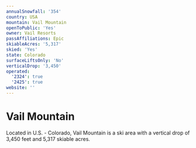 ```yaml
---
annualSnowfall: '354'
country: USA
mountain: Vail Mountain
openToPublic: 'Yes'
owner: Vail Resorts
passAffiliations: Epic
skiableAcres: '5,317'
skied: 'Yes'
state: Colorado
surfaceLiftsOnly: 'No'
verticalDrop: '3,450'
operated:
  '2324': true
  '2425': true
website: ''
---
```



# Vail Mountain

Located in U.S. - Colorado, Vail Mountain is a ski area with a vertical drop of 3,450 feet and 5,317 skiable acres.
